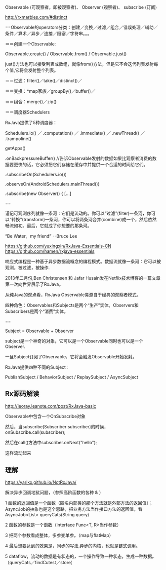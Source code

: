 Observable (可观察者，即被观察者)、 Observer (观察者)、 subscribe (订阅)

http://rxmarbles.com/#distinct 

==Observable的operators分类：创建／变换／过滤／组合／错误处理／辅助／条件／算术／异步／连接／阻塞／字符串。。。

＝＝创建一个Observable:

Observable.create()    /    Observable.from()    /    Observable.just()

just()方法也可以接受列表或数组，就像from()方法，但是它不会迭代列表发射每个值,它将会发射整个列表。

＝＝过滤：filter()／take()／distinct()／

＝＝变换：*map家族／groupBy()／buffer()／

＝＝组合：merge()／zip()



＝＝调度器Schedulers


RxJava提供了5种调度器：

Schedulers.io() ／ .computation() ／ .immediate() ／ .newThread() ／ .trampoline()



getApps() 

.onBackpressureBuffer() //告诉Observable发射的数据如果比观察者消费的数据要更快的话，它必须把它们存储在缓存中并提供一个合适的时间给它们。

.subscribeOn(Schedulers.io()) 

.observeOn(AndroidSchedulers.mainThread()) 

.subscribe(new Observer<AppInfo>() { [...]


==

谨记可观测序列就像一条河：它们是流动的。你可以“过滤”(filter)一条河，你可以“转换”(transform)一条河，你可以将两条河合并(combine)成一个，然后依然畅流如初。最后，它就成了你想要的那条河。

“Be Water，my friend”            --Bruce Lee

https://github.com/yuxingxin/RxJava-Essentials-CN https://github.com/hamen/rxjava-essentials 

响应式编程是一种基于异步数据流概念的编程模式。数据流就像一条河：它可以被观测，被过滤，被操作.

2013年二月份,Ben Christensen 和 Jafar Husain发在Netflix技术博客的一篇文章第一次向世界展示了RxJava。

从纯Java的观点看，RxJava Observable类源自于经典的观察者模式。

四种角色：Observables和Subjects是两个“生产”实体，Observers和Subscribers是两个“消费”实体。

==


Subject = Observable + Observer

subject是一个神奇的对象，它可以是一个Observable同时也可以是一个Observer.

一旦Subject订阅了Observable，它将会触发Observable开始发射。

RxJava提供四种不同的Subject：

PublishSubject / BehaviorSubject / ReplaySubject / AsyncSubject


## Rx源码解读

http://leoray.leanote.com/post/RxJava-basic 

Observable中包含一个OnSubscribe对象

然后，当subscribe(Subscriber<T> subscriber)的时候，onSubscribe.call(subscriber);

然后在call()方法中subscriber.onNext("hello");

这样流动起来


## 理解
https://yarikx.github.io/NotRxJava/ 

解决异步回调地狱问题，（参照高阶函数的各种 & ）

1 函数的返回值是一个函数（匿名内部类的那个方法就是外部方法的返回值）；AsyncJob的抽象也是这个思路，把业务方法当作接口方法的返回值，看AsyncJob<List<Cat>> queryCats(String query)

2 函数的参数是一个函数（interface Func<T, R>当作参数）

3 把两个参数看成整体，多参变单参。（map与flatMap）

4 最后想要达到的效果是，同步的写法,异步的内核，也就是链式调用。

5 dataflow，流动的数据是有状态的，一个操作导致一种状态，生成一种数据。（queryCats／findCutest／store）


